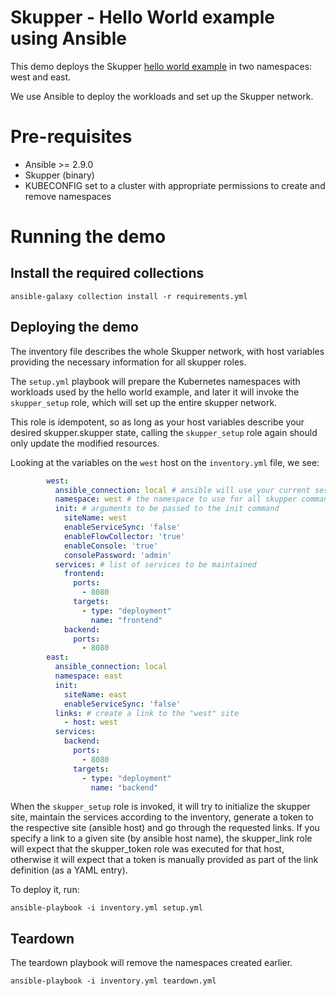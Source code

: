 # Skupper - Hello World example using Ansible

This demo deploys the Skupper [hello world example](https://github.com/skupperproject/skupper-example-hello-world)
in two namespaces: west and east. 

We use Ansible to deploy the workloads and set up the Skupper network.

# Pre-requisites

* Ansible >= 2.9.0
* Skupper (binary)
* KUBECONFIG set to a cluster with appropriate permissions to create and remove namespaces

# Running the demo

## Install the required collections

```
ansible-galaxy collection install -r requirements.yml
```

## Deploying the demo

The inventory file describes the whole Skupper network, with host variables
providing the necessary information for all skupper roles.

The `setup.yml` playbook will prepare the Kubernetes namespaces with
workloads used by the hello world example, and later it will invoke the
`skupper_setup` role, which will set up the entire skupper network.

This role is idempotent, so as long as your host variables describe your desired
skupper.skupper state, calling the `skupper_setup` role again should only update the
modified resources.

Looking at the variables on the `west` host on the `inventory.yml` file, we see:

```yaml
        west:
          ansible_connection: local # ansible will use your current session
          namespace: west # the namespace to use for all skupper commands
          init: # arguments to be passed to the init command
            siteName: west
            enableServiceSync: 'false'
            enableFlowCollector: 'true'
            enableConsole: 'true'
            consolePassword: 'admin'
          services: # list of services to be maintained
            frontend:
              ports:
                - 8080
              targets:
                - type: "deployment"
                  name: "frontend"
            backend:
              ports:
                - 8080
        east:
          ansible_connection: local
          namespace: east
          init:
            siteName: east
            enableServiceSync: 'false'
          links: # create a link to the "west" site
            - host: west
          services:
            backend:
              ports:
                - 8080
              targets:
                - type: "deployment"
                  name: "backend"
```

When the `skupper_setup` role is invoked, it will try to initialize the skupper site,
maintain the services according to the inventory, generate a token to the respective site (ansible host)
and go through the requested links. If you specify a link to a given site (by ansible host name), the skupper_link
role will expect that the skupper_token role was executed for that host, otherwise it will expect that a token is
manually provided as part of the link definition (as a YAML entry).

To deploy it, run:

```
ansible-playbook -i inventory.yml setup.yml
```

## Teardown

The teardown playbook will remove the namespaces created earlier.

```
ansible-playbook -i inventory.yml teardown.yml
```
